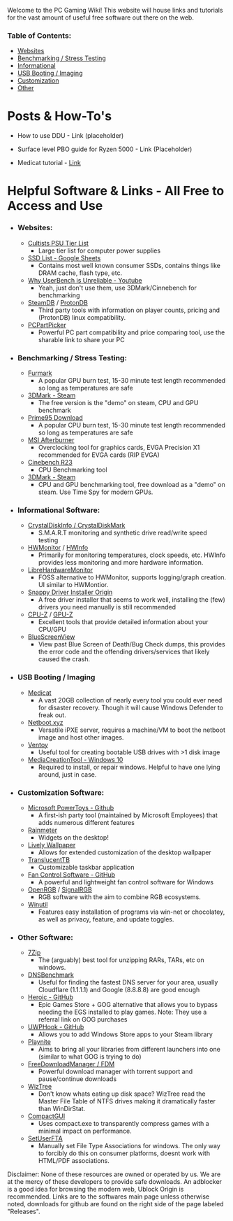 Welcome to the PC Gaming Wiki! This website will house links and tutorials for the vast amount of useful free software out there on the web. 

### Table of Contents:
- [Websites](https://pc-gaming-wiki.github.io/#websites)
- [Benchmarking / Stress Testing](https://pc-gaming-wiki.github.io/#benchmarking--stress-testing)
- [Informational](https://pc-gaming-wiki.github.io/#informational-software)
- [USB Booting / Imaging](https://pc-gaming-wiki.github.io/#usb-booting--imaging)
- [Customization](https://pc-gaming-wiki.github.io/#customization-software)
- [Other](https://pc-gaming-wiki.github.io/#other-software)


# Posts & How-To's

- How to use DDU - Link (placeholder)

- Surface level PBO guide for Ryzen 5000 - Link (Placeholder)

- Medicat tutorial - [Link](https://pc-gaming-wiki.github.io/tutorials/medicat)

# Helpful Software & Links - All Free to Access and Use
- ### Websites:
  - [Cultists PSU Tier List](https://cultists.network/140/psu-tier-list/)
    - Large tier list for computer power supplies
  - [SSD List - Google Sheets](https://docs.google.com/spreadsheets/d/1B27_j9NDPU3cNlj2HKcrfpJKHkOf-Oi1DbuuQva2gT4)
    - Contains most well known consumer SSDs, contains things like DRAM cache, flash type, etc. 
  - [Why UserBench is Unreliable - Youtube](https://www.youtube.com/watch?v=RQSBj2LKkWg)
    - Yeah, just don't use them, use 3DMark/Cinnebench for benchmarking
  - [SteamDB](https://steamdb.info/) / [ProtonDB](https://www.protondb.com/)
    - Third party tools with information on player counts, pricing and (ProtonDB) linux compatibility. 
  - [PCPartPicker](https://pcpartpicker.com/list/)
    - Powerful PC part compatibility and price comparing tool, use the sharable link to share your PC
- ### Benchmarking / Stress Testing:
  - [Furmark](https://geeks3d.com/furmark/)
    - A popular GPU burn test, 15-30 minute test length recommended so long as temperatures are safe
  - [3DMark - Steam](https://store.steampowered.com/app/223850/3DMark/)
    - The free version is the "demo" on steam, CPU and GPU benchmark
  - [Prime95 Download](https://www.guru3d.com/files-details/prime95-download.html)
    - A popular CPU burn test, 15-30 minute test length recommended so long as temperatures are safe
  - [MSI Afterburner](https://www.msi.com/Landing/afterburner/graphics-cards)
    - Overclocking tool for graphics cards, EVGA Precision X1 recommended for EVGA cards (RIP EVGA)
  - [Cinebench R23](https://www.maxon.net/en/downloads/cinebench-r23-downloads)
    - CPU Benchmarking tool
  - [3DMark - Steam](https://store.steampowered.com/app/223850/3DMark/)
    - CPU and GPU benchmarking tool, free download as a "demo" on steam. Use Time Spy for modern GPUs. 
- ### Informational Software:
  - [CrystalDiskInfo / CrystalDiskMark](https://crystalmark.info/en/software/crystaldiskinfo/)
    - S.M.A.R.T monitoring and synthetic drive read/write speed testing
  - [HWMonitor](https://www.cpuid.com/softwares/hwmonitor.html) / [HWInfo](https://www.hwinfo.com/download/)
    - Primarily for monitoring temperatures, clock speeds, etc. HWInfo provides less monitoring and more hardware information.
  - [LibreHardwareMonitor](https://github.com/LibreHardwareMonitor/LibreHardwareMonitor)
    - FOSS alternative to HWMonitor, supports logging/graph creation. UI similar to HWMontior. 
  - [Snappy Driver Installer Origin](https://www.glenn.delahoy.com/snappy-driver-installer-origin/)
    - A free driver installer that seems to work well, installing the (few) drivers you need manually is still recommended 
  - [CPU-Z](https://www.cpuid.com/softwares/cpu-z.html) / [GPU-Z](https://www.techpowerup.com/gpuz/)
    - Excellent tools that provide detailed information about your CPU/GPU
  - [BlueScreenView](https://www.bleepingcomputer.com/download/bluescreenview/)
    - View past Blue Screen of Death/Bug Check dumps, this provides the error code and the offending drivers/services that likely caused the crash. 
- ### USB Booting / Imaging
  - [Medicat](https://medicatusb.com/)
    - A vast 20GB collection of nearly every tool you could ever need for disaster recovery. Though it will cause Windows Defender to freak out.
  - [Netboot.xyz](https://netboot.xyz/)
    - Versatile iPXE server, requires a machine/VM to boot the netboot image and host other images.
  - [Ventoy](https://www.ventoy.net/en/download.html)
    - Useful tool for creating bootable USB drives with >1 disk image
  - [MediaCreationTool - Windows 10](https://www.microsoft.com/en-us/software-download/windows10)
    - Required to install, or repair windows. Helpful to have one lying around, just in case. 
- ### Customization Software:
  - [Microsoft PowerToys - Github](https://github.com/microsoft/PowerToys)
    - A first-ish party tool (maintained by Microsoft Employees) that adds numerous different features
  - [Rainmeter](https://www.rainmeter.net/)
    - Widgets on the desktop!
  - [Lively Wallpaper](https://www.rocksdanister.com/lively/)
    - Allows for extended customization of the desktop wallpaper
  - [TranslucentTB](https://apps.microsoft.com/store/detail/translucenttb/9PF4KZ2VN4W9)
    - Customizable taskbar application
  - [Fan Control Software - GitHub](https://github.com/Rem0o/FanControl.Releases)
    - A powerful and lightweight fan control software for Windows
  - [OpenRGB](https://openrgb.org) / [SignalRGB](https://signalrgb.com/)
    - RGB software with the aim to combine RGB ecosystems.
  - [Winutil](https://github.com/ChrisTitusTech/winutil)
    - Features easy installation of programs via win-net or chocolatey, as well as privacy, feature, and update toggles. 
- ### Other Software:
  - [7Zip](https://www.7-zip.org/)
    - The (arguably) best tool for unzipping RARs, TARs, etc on windows. 
  - [DNSBenchmark](https://www.grc.com/dns/benchmark.htm)
    - Useful for finding the fastest DNS server for your area, usually Cloudflare (1.1.1.1) and Google (8.8.8.8) are good enough
  - [Heroic - GitHub](https://github.com/Heroic-Games-Launcher/HeroicGamesLauncher)
    - Epic Games Store + GOG alternative that allows you to bypass needing the EGS installed to play games. Note: They use a referral link on GOG purchases
  - [UWPHook - GitHub](https://github.com/BrianLima/UWPHook)
    - Allows you to add Windows Store apps to your Steam library
  - [Playnite](https://github.com/JosefNemec/Playnite)
    - Aims to bring all your libraries from different launchers into one (similar to what GOG is trying to do)
  - [FreeDownloadManager / FDM](https://www.freedownloadmanager.org/)
    - Powerful download manager with torrent support and pause/continue downloads
  - [WizTree](https://diskanalyzer.com/)
    - Don't know whats eating up disk space? WizTree read the Master File Table of NTFS drives making it dramatically faster than WinDirStat.
  - [CompactGUI](https://github.com/IridiumIO/CompactGUI)
    - Uses compact.exe to transparently compress games with a minimal impact on performance.
  - [SetUserFTA](https://kolbi.cz/blog/2017/10/25/setuserfta-userchoice-hash-defeated-set-file-type-associations-per-user/)
    - Manually set File Type Associations for windows. The only way to forcibly do this on consumer platforms, doesnt work with HTML/PDF associations. 


Disclaimer: None of these resources are owned or operated by us. We are at the mercy of these developers to provide safe downloads. An adblocker is a good idea for browsing the modern web, Ublock Origin is recommended. Links are to the softwares main page unless otherwise noted, downloads for github are found on the right side of the page labeled "Releases". 
